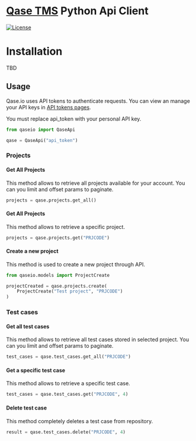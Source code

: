 # [Qase TMS](https://qase.io) Python Api Client

[![License](https://lxgaming.github.io/badges/License-Apache%202.0-blue.svg)](https://www.apache.org/licenses/LICENSE-2.0)

# Installation

TBD

## Usage ##
Qase.io uses API tokens to authenticate requests. You can view an manage your API keys in [API tokens pages](https://app.qase.io/user/api/token).

You must replace api_token with your personal API key.

```python
from qaseio import QaseApi

qase = QaseApi("api_token")
```

### Projects ###

#### Get All Projects ####
This method allows to retrieve all projects available for your account. You can you limit and offset params to paginate.

```python
projects = qase.projects.get_all()
```

#### Get All Projects ####
This method allows to retrieve a specific project.

```python
projects = qase.projects.get("PRJCODE")
```

#### Create a new project ####
This method is used to create a new project through API.

```python
from qaseio.models import ProjectCreate

projectCreated = qase.projects.create(
    ProjectCreate("Test project", "PRJCODE")
)
```

### Test cases ###

#### Get all test cases ####
This method allows to retrieve all test cases stored in selected project. You can you limit and offset params to paginate.

```python
test_cases = qase.test_cases.get_all("PRJCODE")
```

#### Get a specific test case ####
This method allows to retrieve a specific test case.

```python
test_cases = qase.test_cases.get("PRJCODE", 4)
```

#### Delete test case ####
This method completely deletes a test case from repository.

```python
result = qase.test_cases.delete("PRJCODE", 4)
```
